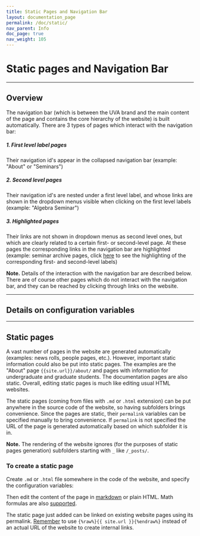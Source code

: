 ```yaml
---
title: Static Pages and Navigation Bar
layout: documentation_page
permalink: /doc/static/
nav_parent: Info
doc_page: true
nav_weight: 105
---
```


# Static pages and Navigation Bar

---

## Overview

The navigation bar
(which is between the UVA brand and the main content of the page and contains the core hierarchy of the website)
is built automatically. 
There are 3 types of pages which interact with the navigation bar:

##### 1. First level label pages

Their navigation id's appear in the collapsed navigation bar (example: "About" or "Seminars")

##### 2. Second level pages

Their navigation id's are nested under a first level label, and 
whose links are shown in the dropdown menus visible when clicking on the first level labels (example: "Algebra Seminar")

##### 3. Highlighted pages

Their links are not shown in dropdown menus as second level ones, but which are clearly related to a certain first- or second-level page. At these pages the corresponding links in the navigation bar are highlighted (example: seminar archive pages, click [here]({{site.url}}/seminars/algebra/2008-09/) to see the highlighting of the corresponding first- and second-level labels)

**Note.** Details of the interaction with the navigation bar are described below. 
There are of course other pages which do not interact with the navigation bar, 
and they can be reached by clicking through links on the website. 

---

## Details on configuration variables


---

## Static pages

A vast number of pages in the website are generated automatically 
(examples: news rolls, people pages, etc.). 
However, important static information could also be put into
static pages. The examples are the "About" page `{{site.url}}/about/`
and pages with information for undergraduate and graduate students.
The documentation pages are also static. 
Overall, editing static pages is much like editing usual HTML websites.

The static pages (coming from files with `.md` or `.html` extension)
can be put anywhere in the source code of the website,
so having subfolders brings convenience.
Since the pages are static, their `permalink` variables can be 
specified manually to bring convenience. 
If `permalink` is not specified the URL of the page is generated automatically 
based on which subfolder it is in.

**Note.** The rendering of the 
website ignores
(for the purposes of static pages generation)
subfolders starting with `_` like `/_posts/`.

### To create a static page

Create `.md` or `.html` file somewhere in the code of the website, and 
specify the configuration variables:

Then edit the content of the page in 
[markdown](https://github.com/adam-p/markdown-here/wiki/Markdown-Cheatsheet)
or plain HTML.
Math formulas are also [supported]({{site.url}}/doc/math/).

The static page just added can be linked on existing website pages
using its permalink. [Remember](doc/reminders/) to use 
`{%raw%}{{ site.url }}{%endraw%}`
instead of an actual URL of the website to create internal links.
